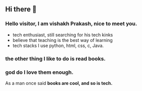 ## Hi there 👋

### Hello visitor, I am vishakh Prakash, nice to meet  you.
- tech enthusiast, still searching for his tech kinks
- believe that teaching is the best way of learning
- tech stacks I use python, html, css, c, Java.

### the other thing I like to do is read books.
### god do I love them enough.
As a man once said
 **books are cool, and so is tech.**
